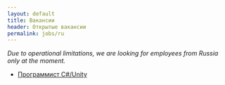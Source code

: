 ```yaml
---
layout: default
title: Вакансии
header: Открытые вакансии
permalink: jobs/ru
---
```


*Due to operational limitations, we are looking for employees from Russia only at the moment.*

* [Программист C#/Unity](https://hh.ru/vacancy/54331948)
